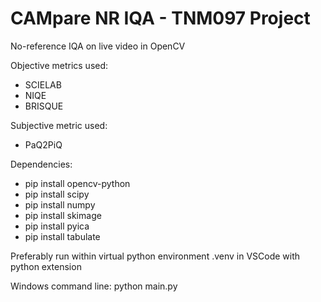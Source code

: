 # CAMpare NR IQA - TNM097 Project
No-reference IQA on live video in OpenCV

Objective metrics used: 
- SCIELAB
- NIQE
- BRISQUE

Subjective metric used: 
- PaQ2PiQ


Dependencies: 
- pip install opencv-python 
- pip install scipy
- pip install numpy 
- pip install skimage
- pip install pyica
- pip install tabulate

Preferably run within virtual python environment .venv in VSCode with python extension

Windows command line: python main.py
